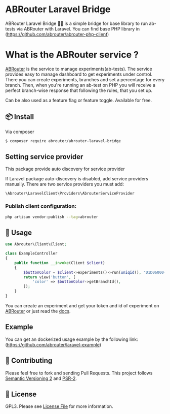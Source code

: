 # ABRouter Laravel Bridge

ABRouter Laravel Bridge :construction_worker_woman: is a simple bridge for base library to run ab-tests via ABRouter with Laravel.
You can find base PHP library in (https://github.com/abrouter/abrouter-php-client)

# What is the ABRouter service ? 

[ABRouter](https://abrouter.com) is the service to manage experiments(ab-tests). The service provides easy to manage dashboard to get experiments under control.
There you can create experiments, branches and set a percentage for every branch. Then, when you're running an ab-test on PHP you will receive a perfect branch-wise response that following the rules, that you set up.

Can be also used as a feature flag or feature toggle.
Available for free. 

## :package: Install
Via composer

``` bash
$ composer require abrouter/abrouter-laravel-bridge
```

## Setting service provider
This package provide auto discovery for service provider

If Laravel package auto-discovery is disabled, add service providers manually. There are two service providers you must add:

```
\Abrouter\LaravelClient\Providers\AbrouterServiceProvider
```

### Publish client configuration:

```bash
php artisan vendor:publish --tag=abrouter
```


## :rocket: Usage

```php
use Abrouter\Client\Client;

class ExampleController
{
    public function __invoke(Client $client)
    {
        $buttonColor = $client->experiments()->run(uniqid(), 'D1D06000-0000-0000-00005030');
        return view('button', [
            'color' => $buttonColor->getBranchId(),
        ]);
    }
}
```

You can create an experiment and get your token and id of experiment on [ABRouter](https://abrouter.com) or just read the [docs](https://abrouter.com/en/docs). 


## Example
You can get an dockerized usage example by the following link: (https://github.com/abrouter/laravel-example)

## :wrench: Contributing

Please feel free to fork and sending Pull Requests. This project follows [Semantic Versioning 2](http://semver.org) and [PSR-2](http://www.php-fig.org/psr/psr-2/).

## :page_facing_up: License

GPL3. Please see [License File](LICENSE) for more information.
